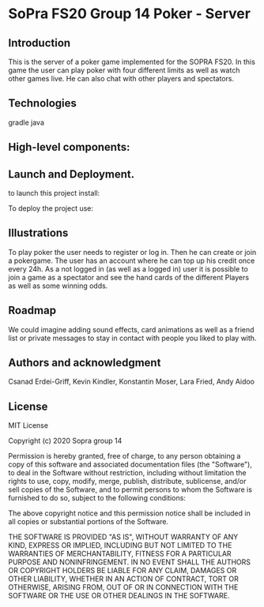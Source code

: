 # SoPra FS20 Group 14 Poker - Server

## Introduction

This is the server of a poker game implemented for the SOPRA FS20.
In this game the user can play poker with four different limits as well as watch other games live. He can also chat with other players and spectators. 

## Technologies
gradle
java

## High-level components: 


## Launch and Deployment.
to launch this project install: <br/>

To deploy the project use: <br/>

## Illustrations
To play poker the user needs to register or log in. Then he can create or join a pokergame. The user has an account where he can top up his credit once every 24h. As a not logged in (as well as a logged in) user it is possible to join a game as a spectator and see the hand cards of the different Players as well as some winning odds. 


## Roadmap
We could imagine adding sound effects, card animations as well as a
friend list or private messages to stay in contact with people you liked to play with. 

## Authors and acknowledgment
Csanad Erdei-Griff, Kevin Kindler, Konstantin Moser, Lara Fried, Andy Aidoo

## License
MIT License

Copyright (c) 2020 Sopra group 14

Permission is hereby granted, free of charge, to any person obtaining a copy
of this software and associated documentation files (the "Software"), to deal
in the Software without restriction, including without limitation the rights
to use, copy, modify, merge, publish, distribute, sublicense, and/or sell
copies of the Software, and to permit persons to whom the Software is
furnished to do so, subject to the following conditions:

The above copyright notice and this permission notice shall be included in all
copies or substantial portions of the Software.

THE SOFTWARE IS PROVIDED "AS IS", WITHOUT WARRANTY OF ANY KIND, EXPRESS OR
IMPLIED, INCLUDING BUT NOT LIMITED TO THE WARRANTIES OF MERCHANTABILITY,
FITNESS FOR A PARTICULAR PURPOSE AND NONINFRINGEMENT. IN NO EVENT SHALL THE
AUTHORS OR COPYRIGHT HOLDERS BE LIABLE FOR ANY CLAIM, DAMAGES OR OTHER
LIABILITY, WHETHER IN AN ACTION OF CONTRACT, TORT OR OTHERWISE, ARISING FROM,
OUT OF OR IN CONNECTION WITH THE SOFTWARE OR THE USE OR OTHER DEALINGS IN THE
SOFTWARE.





